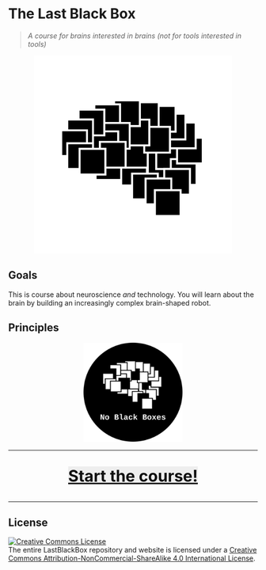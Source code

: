 # The Last Black Box

> *A course for brains interested in brains (not for tools interested in tools)*

<p align="center">
<img src="course/designs/logo/logo.svg" alt="LBB" width="400" height="400">
</p>

## Goals

This is course about neuroscience *and* technology. You will learn about the brain by building an increasingly complex brain-shaped robot.

## Principles

<p align="center">
<img src="course/designs/logo/noblackboxes_logo_white_text_black_circle_background.png" alt="NBB" width="200" height="200">
</p>


----

<p align="center" style="font-size:32px">
<a href="course/README.md" style="color: #111111; background: #eeeeee"><b>Start the course!</b></a>
</p>

----

## License

<a rel="license" href="http://creativecommons.org/licenses/by-nc-sa/4.0/"><img alt="Creative Commons License" style="border-width:0" src="https://i.creativecommons.org/l/by-nc-sa/4.0/88x31.png" /></a><br />The entire LastBlackBox repository and website is licensed under a <a rel="license" href="http://creativecommons.org/licenses/by-nc-sa/4.0/">Creative Commons Attribution-NonCommercial-ShareAlike 4.0 International License</a>.
